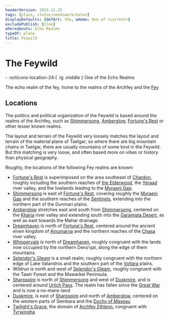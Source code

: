 ```yaml
---
headerVersion: 2023.11.25
tags: [place, status/needswork/notes]
displayDefaults: {defArt: the, wHome: One of <current>}
excludePublish: [clee]
whereabouts: Echo Realms
typeOf: plane
title: Feywild
---
```

# The Feywild
<div class="grid cards ext-narrow-margin ext-one-column" markdown>
-    :octicons-location-24:{ .lg .middle } One of the Echo Realms  
</div>


The echo realm of the fey, home to the realms of the Archfey and the [Fey](<../../../../species/children-of-the-divine/fey/fey.md>)
## Locations

The politics and political organization of the Feywild is based around the realms of the Archfey, such as [Shimmersong](<./shimmersong.md>), [Amberglow](<./amberglow.md>), [Fortune's Rest](<./fortune-s-rest.md>) or other lesser known realms.

The layout and terrain of the Feywild very loosely matches the layout and terrain of the material plane of Taelgar; so where there are big mountain chains in Taelgar, there are usually mountains of some kind in the Feywild. But this matching is very loose, and often based more on vibes or history than physical geography. 

Roughly, the locations of the following Fey realms are known:
- [Fortune's Rest](<./fortune-s-rest.md>) is superimposed on the area southeast of [Chardon](<../../../../gazetteer/west-coast/chardonian-empire/chardon/chardon.md>), roughly including the southern reaches of [the Elderwood](<../../../../gazetteer/chasa-nahadi-watershed/elderwood.md>), the [Yeraad](<../../../../gazetteer/west-coast/rivers/yeraad.md>) river valley, and the lowlands leading to the [Myraeni Gap](<../../../../gazetteer/greater-dunmar/myraeni-gap.md>). 
- [Shimmersong](<./shimmersong.md>) is east of [Fortune's Rest](<./fortune-s-rest.md>), covering roughly the [Myraeni Gap](<../../../../gazetteer/greater-dunmar/myraeni-gap.md>) and the southern reaches of the [Sentinels](<../../../../gazetteer/sentinel-range/sentinel-range.md>), extending into the northern part of the Dunmari plains. 
- [Amberglow](<./amberglow.md>) stretches east and south from [Shimmersong](<./shimmersong.md>), centered on the [Kharja](<../../../../gazetteer/istaros-watershed/rivers/kharja.md>) river valley and extending south into the [Garamjala Desert](<../../../../gazetteer/greater-dunmar/garamjala-plateau/garamjala-desert.md>), as well as east towards the Mahar drainage. 
- [Dreamhaven](<./dreamhaven.md>) is north of [Fortune's Rest](<./fortune-s-rest.md>), centered around the ancient elven kingdom of [Ainumarya](<../../../../gazetteer/chasa-nahadi-watershed/ainumarya.md>) and the northern reaches of the [Chasa](<../../../../gazetteer/chasa-nahadi-watershed/rivers/chasa.md>) river valley.
- [Whispervale](<./whispervale.md>) is north of [Dreamhaven](<./dreamhaven.md>), roughly congruent with the lands now occupied by the northern Deno'qai, along the edge of them mountains.
- [Splendor's Gleam](<./splendor-s-gleam.md>) is a small realm, roughly congruent with the northern edge of Lake Valandros and the southern part of the [Voltara](<../../../../gazetteer/west-coast/chardonian-empire/northern-frontier/voltara.md>) plains. 
- Wildrun is north and west of [Splendor's Gleam](<./splendor-s-gleam.md>), roughly congruent with the Tawir Forest and the Mawarkel Peninsula.
- [Sharpspire](<./sharpspire.md>) is north of [Shimmersong](<./shimmersong.md>) and west of [Duskmire](<./duskmire.md>), and is centered around [Urlich Pass](<../../../../gazetteer/sentinel-range/urlich-pass.md>). The realm has fallen since the [Great War](<../../../../events/1500s/great-war.md>) and is now a no-mans-land
- [Duskmire](<./duskmire.md>), is east of [Sharpspire](<./sharpspire.md>) and north of [Amberglow](<./amberglow.md>), centered on the western parts of Sembara and the [Duchy of Maseau](<../../../../gazetteer/greater-sembara/duchy-of-maseau/duchy-of-maseau.md>)
- [Twilight's Grace](<./twilight-s-grace.md>), the domain of [Archfey Ethlenn](<../../../../people/extraplanar-powers/archfey-ethlenn.md>), congruent with [Tyrwingha](<../../../../gazetteer/greater-sembara/tyrwingha/tyrwingha.md>)





